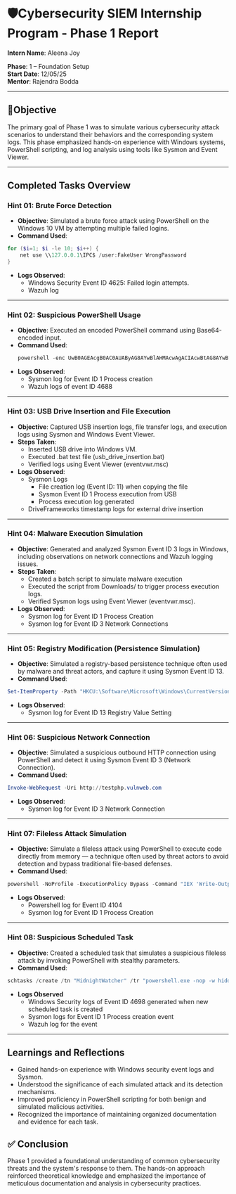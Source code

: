 # 🛡️Cybersecurity SIEM Internship Program - Phase 1 Report

**Intern Name**: Aleena Joy

**Phase**: 1 – Foundation Setup  
**Start Date**: 12/05/25  
**Mentor**: Rajendra Bodda

---

## 📌Objective
The primary goal of Phase 1 was to simulate various cybersecurity attack scenarios to understand their behaviors and the corresponding system logs. This phase emphasized hands-on experience with Windows systems, PowerShell scripting, and log analysis using tools like Sysmon and Event Viewer.

---

## Completed Tasks Overview

### Hint 01: Brute Force Detection
- **Objective**: Simulated a brute force attack using PowerShell on the Windows 10 VM by attempting multiple failed logins.
- **Command Used**:
```powershell
for ($i=1; $i -le 10; $i++) {
    net use \\127.0.0.1\IPC$ /user:FakeUser WrongPassword
}
```
- **Logs Observed**:
  - Windows Security Event ID 4625: Failed login attempts.
  - Wazuh log

---

### Hint 02: Suspicious PowerShell Usage
- **Objective**: Executed an encoded PowerShell command using Base64-encoded input.
- **Command Used**:
  ```powershell
  powershell -enc UwB0AGEAcgB0AC0AUAByAG8AYwBlAHMAcwAgACIAcwBtAG8AYwBoAC4AZQB4AGUAIgA=
  ```
- **Logs Observed**:
  - Sysmon log for Event ID 1 Process creation
  - Wazuh logs of event ID 4688

 ---

### Hint 03: USB Drive Insertion and File Execution
- **Objective**: Captured USB insertion logs, file transfer logs, and execution logs using Sysmon and Windows Event Viewer.
- **Steps Taken**:
  - Inserted USB drive into Windows VM.
  - Executed .bat test file (usb_drive_insertion.bat)
  - Verified logs using Event Viewer (eventvwr.msc)
- **Logs Observed**:
  - Sysmon Logs
    - File creation log (Event ID: 11) when copying the file
    - Sysmon Event ID 1 Process execution from USB
    - Process execution log generated
  - DriveFrameworks timestamp logs for external drive insertion

---

### Hint 04: Malware Execution Simulation
- **Objective**: Generated and analyzed Sysmon Event ID 3 logs in Windows, including observations on network connections and Wazuh logging issues.
- **Steps Taken**:
  - Created a batch script to simulate malware execution
  - Executed the script from Downloads/ to trigger process execution logs.
  - Verified Sysmon logs using Event Viewer (eventvwr.msc).
- **Logs Observed**:
  - Sysmon log for Event ID 1 Process Creation
  - Sysmon log for Event ID 3 Network Connections

---

### Hint 05: Registry Modification (Persistence Simulation)
- **Objective**: Simulated a registry-based persistence technique often used by malware and threat actors, and capture it using Sysmon Event ID 13.
- **Command Used**:
 ```powershell
Set-ItemProperty -Path "HKCU:\Software\Microsoft\Windows\CurrentVersion\Run" -Name "evil" -Value "C:\temp\malware.exe"
 ```
- **Logs Observed**:
  - Sysmon log for Event ID 13 Registry Value Setting

---

### Hint 06: Suspicious Network Connection
- **Objective**: Simulated a suspicious outbound HTTP connection using PowerShell and detect it using Sysmon Event ID 3 (Network Connection).
- **Command Used**:
 ```powershell
Invoke-WebRequest -Uri http://testphp.vulnweb.com
 ```
- **Logs Observed**:
  - Sysmon log for Event ID 3 Network Connection

---

### Hint 07: Fileless Attack Simulation
- **Objective**: Simulate a fileless attack using PowerShell to execute code directly from memory — a technique often used by threat actors to avoid detection and bypass traditional file-based defenses.
- **Command Used**:
 ```powershell
powershell -NoProfile -ExecutionPolicy Bypass -Command "IEX 'Write-Output HelloFromMemory'; Start-Sleep -Seconds 5"
 ```
- **Logs Observed**:
  - Powershell log for Event ID 4104
  - Sysmon log for Event ID 1 Process Creation

---

### Hint 08: Suspicious Scheduled Task
- **Objective**: Created a scheduled task that simulates a suspicious fileless attack by invoking PowerShell with stealthy parameters.
- **Command Used**:
 ```powershell
schtasks /create /tn "MidnightWatcher" /tr "powershell.exe -nop -w hidden -c IEX 'Write-Output HelloFromTask'; Start-Sleep -Seconds 10" /sc minute /mo 1
 ```
- **Logs Observed**
  - Windows Security logs of Event ID 4698 generated when new scheduled task is created
  - Sysmon logs for Event ID 1 Process creation event
  - Wazuh log for the event

---

## Learnings and Reflections
- Gained hands-on experience with Windows security event logs and Sysmon.
- Understood the significance of each simulated attack and its detection mechanisms.
- Improved proficiency in PowerShell scripting for both benign and simulated malicious activities.
- Recognized the importance of maintaining organized documentation and evidence for each task.

## ✅ Conclusion
Phase 1 provided a foundational understanding of common cybersecurity threats and the system's response to them. The hands-on approach reinforced theoretical knowledge and emphasized the importance of meticulous documentation and analysis in cybersecurity practices.
